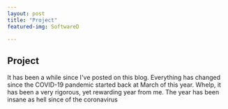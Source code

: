 ```yaml
---
layout: post
title: "Project"
featured-img: SoftwareD

---
```

## Project
It has been a while since I've posted on this blog. Everything has changed since the COVID-19 pandemic started back at March of this year. Whelp, it has been a very rigorous, yet rewarding year from me. The year has been insane as hell since of the coronavirus
